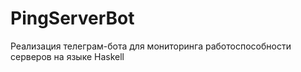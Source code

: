 # PingServerBot
Реализация телеграм-бота для мониторинга работоспособности серверов на языке Haskell
